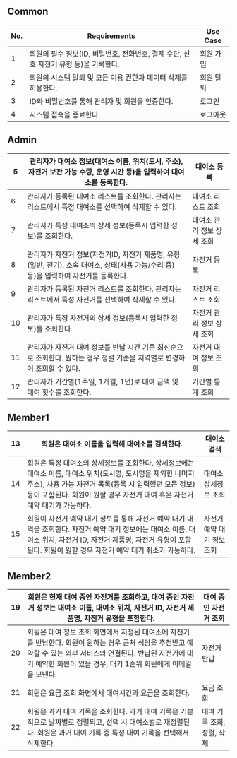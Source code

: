 ## Common

| No. | Requirements | Use Case |
| --- | --- | --- |
| 1 | 회원의 필수 정보(ID, 비밀번호, 전화번호, 결제 수단, 선호 자전거 유형 등)을 기록한다. | 회원 가입 |
| 2 | 회원의 시스템 탈퇴 및 모든 이용 권한과 데이터 삭제를 허용한다. | 회원 탈퇴 |
| 3 | ID와 비밀번호를 통해 관리자 및 회원을 인증한다. | 로그인 |
| 4 | 시스템 접속을 종료한다. | 로그아웃 |

## Admin

| 5 | 관리자가 대여소 정보(대여소 이름, 위치(도시, 주소), 자전거 보관 가능 수량, 운영 시간 등)을 입력하여 대여소를 등록한다. | 대여소 등록 |
| --- | --- | --- |
| 6 | 관리자가 등록된 대여소 리스트를 조회한다. 관리자는 리스트에서 특정 대여소를 선택하여 삭제할 수 있다. | 대여소 리스트 조회 |
| 7 | 관리자가 특정 대여소의 상세 정보(등록시 입력한 정보)를 조회한다. | 대여소 관리 정보 상세 조회 |
| 8 | 관리자가 자전거 정보(자전거ID, 자전거 제품명, 유형(일반, 전기), 소속 대여소, 상태(사용 가능/수리 중) 등)을 입력하여 자전거를 등록한다. | 자전거 등록 |
| 9 | 관리자가 등록된 자전거 리스트를 조회한다. 관리자는 리스트에서 특정 자전거를 선택하여 삭제할 수 있다. | 자전거 리스트 조회 |
| 10 | 관리자가 특정 자전거의 상세 정보(등록시 입력한 정보)를 조회한다. | 자전거 관리 정보 상세 조회 |
| 11 | 관리자가 자전거 대여 정보를 반납 시간 기준 최신순으로 조회한다. 원하는 경우 정렬 기준을 지역별로 변경하여 조회할 수 있다. | 자전거 대여 정보 조회 |
| 12 | 관리자가 기간별(1주일, 1개월, 1년)로 대여 금액 및 대여 횟수를 조회한다. | 기간별 통계 조회 |

## Member1

| 13 | 회원은 대여소 이름을 입력해 대여소를 검색한다. | 대여소 검색 |
| --- | --- | --- |
| 14 | 회원은 특정 대여소의 상세정보를 조회한다. 상세정보에는 대여소 이름, 대여소 위치(도시명, 도시명을 제외한 나머지 주소), 사용 가능 자전거 목록(등록 시 입력했던 모든 정보) 등이 포함된다. 회원이 원할 경우 자전거 대여 혹은 자전거 예약 대기가 가능하다. | 대여소 상세정보 조회 |
| 15 | 회원이 자전거 예약 대기 정보를 통해 자전거 예약 대기 내역을 조회한다. 자전거 예약 대기 정보에는 대여소 이름, 대여소 위치, 자전거 ID, 자전거 제품명, 자전거 유형이 포함된다. 회원이 원할 경우 자전거 예약 대기 취소가 가능하다. | 자전거 예약 대기 정보 조회 |

## Member2

| 19 | 회원은 현재 대여 중인 자전거를 조회하고, 대여 중인 자전거 정보는 대여소 이름, 대여소 위치, 자전거 ID, 자전거 제품명, 자전거 유형을 포함한다. | 대여 중인 자전거 조회 |
| --- | --- | --- |
| 20 | 회원은 대여 정보 조회 화면에서 지정된 대여소에 자전거를 반납한다. 회원이 원하는 경우 근처 식당을 추천받고 예약할 수 있는 외부 서비스와 연결된다. 반납된 자전거에 대기 예약한 회원이 있을 경우, 대기 1순위 회원에게 이메일을 보낸다.| 자전거 반납 |
| 21 | 회원은 요금 조회 화면에서 대여시간과 요금을 조회한다. | 요금 조회 |
| 22 | 회원은 과거 대여 기록을 조회한다. 과거 대여 기록은 기본적으로 날짜별로 정렬되고, 선택 시 대여소별로 재정렬된다. 회원은 과거 대여 기록 중 특정 대여 기록을 선택해서 삭제한다.   | 대여 기록 조회, 정렬, 삭제 ||
